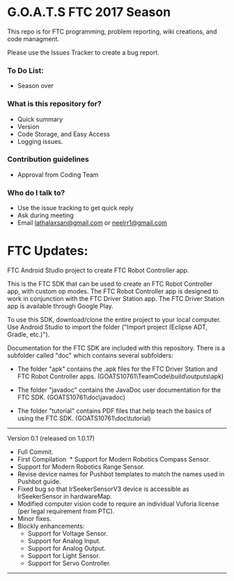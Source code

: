 ﻿# G.O.A.T.S FTC 2017 Season
This repo is for FTC programming, problem reporting, wiki creations, and code managment.

Please use the Issues Tracker to create a bug report. 

### To Do List: ###
* Season over


### What is this repository for? ###

* Quick summary
* Version
* Code Storage, and Easy Access
* Logging issues.

### Contribution guidelines ###

* Approval from Coding Team

### Who do I talk to? ###

* Use the issue tracking to get quick reply
* Ask during meeting
* Email lathalaxsan@gmail.com or neelrr1@gmail.com

# FTC Updates:

FTC Android Studio project to create FTC Robot Controller app.

This is the FTC SDK that can be used to create an FTC Robot Controller app, with custom op modes.
The FTC Robot Controller app is designed to work in conjunction with the FTC Driver Station app.
The FTC Driver Station app is available through Google Play.

To use this SDK, download/clone the entire project to your local computer.
Use Android Studio to import the folder  ("Import project (Eclipse ADT, Gradle, etc.)").

Documentation for the FTC SDK are included with this repository.  There is a subfolder called "doc" which contains several subfolders:

 * The folder "apk" contains the .apk files for the FTC Driver Station and FTC Robot Controller apps. 
 (GOATS10761\TeamCode\build\outputs\apk)
 
 * The folder "javadoc" contains the JavaDoc user documentation for the FTC SDK.
 (GOATS10761\doc\javadoc)
 
 * The folder "tutorial" contains PDF files that help teach the basics of using the FTC SDK. 
 (GOATS10761\doc\tutorial)
 
**************************************************************************************

Version 0.1 (released on 1.0.17)
  * Full Commit.
  * First Compilation
  * Support for Modern Robotics Compass Sensor.
  * Support for Modern Robotics Range Sensor.
  * Revise device names for Pushbot templates to match the names used in Pushbot guide.
  * Fixed bug so that IrSeekerSensorV3 device is accessible as IrSeekerSensor in hardwareMap.
  * Modified computer vision code to require an individual Vuforia license (per legal requirement from PTC).
  * Minor fixes.
  * Blockly enhancements:
     - Support for Voltage Sensor.
     - Support for Analog Input.
     - Support for Analog Output.
     - Support for Light Sensor.
     - Support for Servo Controller.

**************************************************************************************
